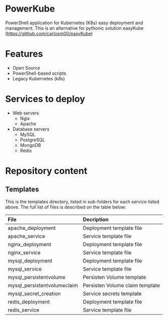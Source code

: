 # PowerKube

PowerShell application for Kubernetes (K8s) easy deployment and management. This is an alternative for pythonic solution easyKube (https://github.com/carlosm00/easyKube)

# Features
- Open Source
- PowerShell-based scripts
- Legacy Kubernetes (k8s)

# Services to deploy
- Web servers
	- Ngix
	- Apache
- Database servers
	- MySQL
	- PostgreSQL
	- MongoDB
	- Redis

# Repository content
## Templates
This is the templates directory, listed in sub-folders for each service listed above. 
The full list of files is described on the table below:

| File		                     | Decription                      |
| :----------------------------  | :------------------------------ |
| apache_deployment              | Deployment template file        |
| apache_service                 | Service template file           |
| nginx_deployment               | Deployment template file        |
| nginx_service                  | Service template file           |
| mysql_deployment               | Deployment template file        |
| mysql_service                  | Service template file           |
| mysql_persistentvolume         | Persisten Volume template       |
| mysql_persistentvolumeclaim    | Persisten Volume claim template |
| mysql_secret_creation          | Service secrets template        |
| redis_deployment               | Deployment template file        |
| redis_service                  | Service template file           |